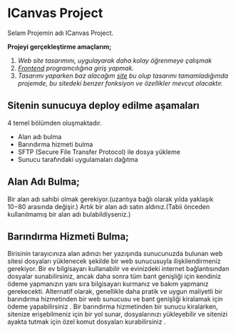 ﻿

# **ICanvas Project**

Selam Projemin adı ICanvas Project.

**Projeyi gerçekleştirme amaçlarım;**
1. *Web site tasarımını, uygulayarak daha kolay öğrenmeye çalışmak*
2. *[Frontend](https://en.wikipedia.org/wiki/Front-end_web_development/) programcılığına giriş yapmak.*
3. *Tasarımı yaparken baz alacağım [site](http://websites.envatousercontent.com/designs/total-construct/2dfccd53-4996-40c4-b0ef-e0633a57ae51/preview) bu olup tasarımı tamamladığımda projemde, bu sitedeki benzer fonksiyon ve özellikler mevcut olacaktır.*

**Sitenin sunucuya deploy edilme aşamaları**
------
4 temel bölümden oluşmaktadır.

* Alan adı bulma
* Barındırma hizmeti bulma
* SFTP (Secure File Transfer Protocol) ile dosya yükleme
* Sunucu tarafındaki uygulamaları dağıtma

**Alan Adı Bulma;**
-----

Bir alan adı sahibi olmak gerekiyor.(uzantıya bağlı olarak yılda yaklaşık 10$-80$ arasında değişir.)
Artık bir alan adı satın aldınız.(Tabii önceden kullanılmamış bir alan adı bulabildiyseniz.)

**Barındırma Hizmeti Bulma;**
-----

Birisinin tarayıcınıza alan adınızı her yazışında sunucunuzda bulunan web sitesi dosyaları yüklenecek şekilde bir web sunucusuyla ilişkilendirmeniz gerekiyor.
Bir ev bilgisayarı kullanabilir ve evinizdeki internet bağlantısından dosyalar sunabilirsiniz, ancak daha sonra tüm bant genişliği için kendiniz ödeme yapmanızın yanı sıra bilgisayarı kurmanız ve bakım yapmanız gerekecekti.
Alternatif olarak, genellikle daha pratik ve uygun maliyetli bir barındırma hizmetinden bir web sunucusu ve bant genişliği kiralamak için ödeme yapabilirsiniz .
Bir barındırma hizmetinden bir sunucu kiralarken, sitenize erişebilmeniz için bir yol sunar, dosyalarınızı yükleyebilir ve sitenizi ayakta tutmak için özel komut dosyaları kurabilirsiniz . 